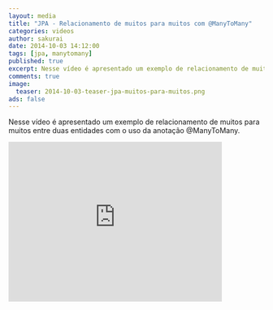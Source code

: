 ```yaml
---
layout: media
title: "JPA - Relacionamento de muitos para muitos com @ManyToMany"
categories: videos
author: sakurai
date: 2014-10-03 14:12:00
tags: [jpa, manytomany]
published: true
excerpt: Nesse vídeo é apresentado um exemplo de relacionamento de muitos para muitos entre duas entidades com o uso da anotação @ManyToMany.
comments: true
image:
  teaser: 2014-10-03-teaser-jpa-muitos-para-muitos.png
ads: false
---
```


Nesse vídeo é apresentado um exemplo de relacionamento de muitos para muitos entre duas entidades com o uso da anotação @ManyToMany.

<iframe width="420" height="315" src="https://www.youtube.com/embed/GRyNWIEZ6MQ" frameborder="0" allowfullscreen></iframe>
